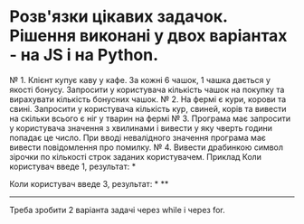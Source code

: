 # Розв'язки цікавих задачок. Рішення виконані у двох варіантах - на JS і на Python.

№ 1. Клієнт купує каву у кафе. За кожні 6 чашок, 1 чашка дається у якості бонусу.
Запросити у користувача кількість чашок на покупку та вирахувати кількість бонусних чашок.
№ 2. На фермі є кури, корови та свині. Запросити у користувача кількість кур, свиней, корів та вивести на скільки всього є ніг у тварин на фермі
№ 3. Програма має запросити у користувача значення з хвилинами і вивести у яку чверть години попадає це число. При вводі невалідного значення програма має вивести повідомлення про помилку.
№ 4. Вивести драбинкою символ зірочки по кількості строк заданих користувачем.
Приклад
Коли користувач введе 1, результат:
*

Коли користувач введе 3, результат:
*
**
***
Треба зробити 2 варіанта задачі через while і через for.
